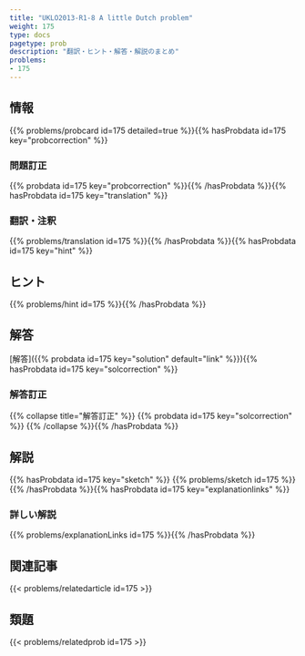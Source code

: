 ```yaml
---
title: "UKLO2013-R1-8 A little Dutch problem"
weight: 175
type: docs
pagetype: prob
description: "翻訳・ヒント・解答・解説のまとめ"
problems: 
- 175
---
```


## 情報

{{% problems/probcard id=175 detailed=true %}}{{% hasProbdata id=175 key="probcorrection" %}}

### 問題訂正

{{% probdata id=175 key="probcorrection" %}}{{% /hasProbdata %}}{{% hasProbdata id=175 key="translation" %}}

### 翻訳・注釈

{{% problems/translation id=175 %}}{{% /hasProbdata %}}{{% hasProbdata id=175 key="hint" %}}

## ヒント

{{% problems/hint id=175 %}}{{% /hasProbdata %}}

## 解答

[解答]({{% probdata id=175 key="solution" default="link" %}}){{% hasProbdata id=175 key="solcorrection" %}}

### 解答訂正

{{% collapse title="解答訂正" %}}
{{% probdata id=175 key="solcorrection" %}}
{{% /collapse %}}{{% /hasProbdata %}}

## 解説

{{% hasProbdata id=175 key="sketch" %}}
{{% problems/sketch id=175 %}}
{{% /hasProbdata %}}{{% hasProbdata id=175 key="explanationlinks" %}}

### 詳しい解説

{{% problems/explanationLinks id=175 %}}{{% /hasProbdata %}}

## 関連記事

{{< problems/relatedarticle id=175 >}}

## 類題

{{< problems/relatedprob id=175 >}}
